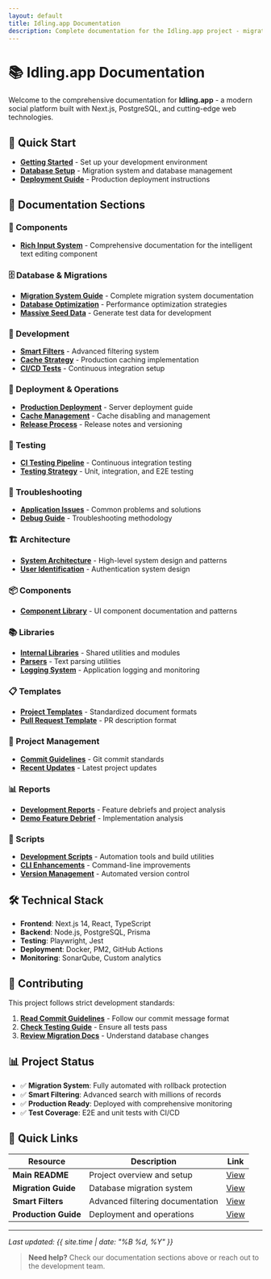 ```yaml
---
layout: default
title: Idling.app Documentation
description: Complete documentation for the Idling.app project - migrations, deployment, development guides and more
---
```


# 📚 Idling.app Documentation

Welcome to the comprehensive documentation for **Idling.app** - a modern social platform built with Next.js, PostgreSQL, and cutting-edge web technologies.

## 🚀 Quick Start

- **[Getting Started](./getting-started)** - Set up your development environment
- **[Database Setup](./database/migrations)** - Migration system and database management
- **[Deployment Guide](./deployment)** - Production deployment instructions

## 📖 Documentation Sections

### 🧩 Components

- **[Rich Input System](./components/rich-input-system/)** - Comprehensive documentation for the intelligent text editing component

### 🗄️ Database & Migrations

- **[Migration System Guide](./database/migrations)** - Complete migration system documentation
- **[Database Optimization](./database/optimization)** - Performance optimization strategies
- **[Massive Seed Data](./database/massive-seed)** - Generate test data for development

### 🔧 Development

- **[Smart Filters](./development/smart-filters)** - Advanced filtering system
- **[Cache Strategy](./development/caching)** - Production caching implementation
- **[CI/CD Tests](./development/testing)** - Continuous integration setup

### 🚀 Deployment & Operations

- **[Production Deployment](./deployment/production)** - Server deployment guide
- **[Cache Management](./deployment/cache-management)** - Cache disabling and management
- **[Release Process](./deployment/releases)** - Release notes and versioning

### 🧪 Testing

- **[CI Testing Pipeline](./testing/ci-tests)** - Continuous integration testing
- **[Testing Strategy](./testing/)** - Unit, integration, and E2E testing

### 🔧 Troubleshooting

- **[Application Issues](./troubleshooting/application-issues-fixes)** - Common problems and solutions
- **[Debug Guide](./troubleshooting/)** - Troubleshooting methodology

### 🏗️ Architecture

- **[System Architecture](./architecture/)** - High-level system design and patterns
- **[User Identification](./architecture/USER_IDENTIFICATION_ARCHITECTURE)** - Authentication system design

### 📦 Components

- **[Component Library](./components/)** - UI component documentation and patterns

### 📚 Libraries

- **[Internal Libraries](./libraries/)** - Shared utilities and modules
- **[Parsers](./libraries/parsers)** - Text parsing utilities
- **[Logging System](./libraries/logging)** - Application logging and monitoring

### 📋 Templates

- **[Project Templates](./templates/)** - Standardized document formats
- **[Pull Request Template](./templates/pull_request_template)** - PR description format

### 📝 Project Management

- **[Commit Guidelines](./project/commits)** - Git commit standards
- **[Recent Updates](./project/updates)** - Latest project updates

### 📊 Reports

- **[Development Reports](./reports/)** - Feature debriefs and project analysis
- **[Demo Feature Debrief](./reports/demo-feature-debrief)** - Implementation analysis

### 🔧 Scripts

- **[Development Scripts](./scripts/)** - Automation tools and build utilities
- **[CLI Enhancements](./scripts/CLI_ENHANCEMENTS)** - Command-line improvements
- **[Version Management](./scripts/VERSION_BUMPING)** - Automated version control

## 🛠️ Technical Stack

- **Frontend**: Next.js 14, React, TypeScript
- **Backend**: Node.js, PostgreSQL, Prisma
- **Testing**: Playwright, Jest
- **Deployment**: Docker, PM2, GitHub Actions
- **Monitoring**: SonarQube, Custom analytics

## 🤝 Contributing

This project follows strict development standards:

1. **[Read Commit Guidelines](./project/commits)** - Follow our commit message format
2. **[Check Testing Guide](./development/testing)** - Ensure all tests pass
3. **[Review Migration Docs](./database/migrations)** - Understand database changes

## 📊 Project Status

- ✅ **Migration System**: Fully automated with rollback protection
- ✅ **Smart Filtering**: Advanced search with millions of records
- ✅ **Production Ready**: Deployed with comprehensive monitoring
- ✅ **Test Coverage**: E2E and unit tests with CI/CD

## 🔗 Quick Links

| Resource             | Description                      | Link                                |
| -------------------- | -------------------------------- | ----------------------------------- |
| **Main README**      | Project overview and setup       | [View](./getting-started)           |
| **Migration Guide**  | Database migration system        | [View](./database/migrations)       |
| **Smart Filters**    | Advanced filtering documentation | [View](./development/smart-filters) |
| **Production Guide** | Deployment and operations        | [View](./deployment/production)     |

---

_Last updated: {{ site.time | date: "%B %d, %Y" }}_

> **Need help?** Check our documentation sections above or reach out to the development team.
